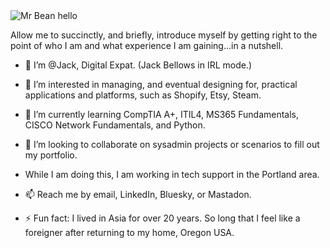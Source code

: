 
<img src="https://media.tenor.com/C8RQHnQGhYkAAAAM/mr-bean-mr-bean-holiday.gif" alt="Mr Bean hello">

Allow me to succinctly, and briefly, introduce myself by getting right to the point of who I am and what experience I am gaining...in a nutshell.
- 👋 I’m @Jack, Digital Expat. (Jack Bellows in IRL mode.)
- 👀 I’m interested in managing, and eventual designing for, practical applications and platforms, such as Shopify, Etsy, Steam.
- 🌱 I’m currently learning CompTIA A+, ITIL4, MS365 Fundamentals, CISCO Network Fundamentals, and Python.
- 💞️ I’m looking to collaborate on sysadmin projects or scenarios to fill out my portfolio.
- While I am doing this, I am working in tech support in the Portland area.
- 📫 Reach me by email, LinkedIn, Bluesky, or Mastadon.

- ⚡ Fun fact: I lived in Asia for over 20 years. So long that I feel like a foreigner after returning to my home, Oregon USA.

<!---
This page is under construction. 
--->
